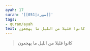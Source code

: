 ```yaml
---
ayah: 17
surah: '[[051|سورة]]'
tags:
- quran/ayah
text: كانوا قليلا من الليل ما يهجعون
---
```

> كانوا قليلا من الليل ما يهجعون
